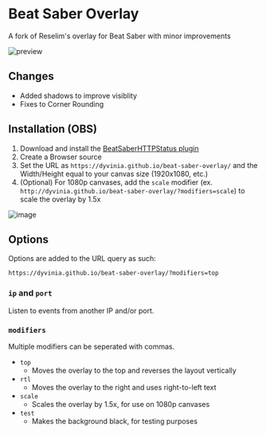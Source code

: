 # Beat Saber Overlay

A fork of Reselim's overlay for Beat Saber with minor improvements

![preview](https://i.imgur.com/ymDMxje.png)

## Changes
- Added shadows to improve visiblity
- Fixes to Corner Rounding

## Installation (OBS)

1. Download and install the [BeatSaberHTTPStatus plugin](https://github.com/opl-/beatsaber-http-status/releases)
2. Create a Browser source
3. Set the URL as `https://dyvinia.github.io/beat-saber-overlay/` and the Width/Height equal to your canvas size (1920x1080, etc.)
4. (Optional) For 1080p canvases, add the `scale` modifier (ex. `http://dyvinia.github.io/beat-saber-overlay/?modifiers=scale`) to scale the overlay by 1.5x

![image](https://i.imgur.com/H6rkWXi.png)

## Options

Options are added to the URL query as such:

```
https://dyvinia.github.io/beat-saber-overlay/?modifiers=top
```

### `ip` and `port`

Listen to events from another IP and/or port.

### `modifiers`

Multiple modifiers can be seperated with commas.

- `top`
	* Moves the overlay to the top and reverses the layout vertically
- `rtl`
	* Moves the overlay to the right and uses right-to-left text
- `scale`
	* Scales the overlay by 1.5x, for use on 1080p canvases
- `test`
	* Makes the background black, for testing purposes
